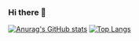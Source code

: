 ### Hi there 👋

<!--
**imoyakin/imoyakin** is a ✨ _special_ ✨ repository because its `README.md` (this file) appears on your GitHub profile.

Here are some ideas to get you started:

- 🔭 I’m currently working on ...
- 🌱 I’m currently learning ...
- 👯 I’m looking to collaborate on ...
- 🤔 I’m looking for help with ...
- 💬 Ask me about ...
- 📫 How to reach me: ...
- 😄 Pronouns: ...
- ⚡ Fun fact: ...
-->

[![Anurag's GitHub stats](https://github-readme-stats.vercel.app/api?username=imoyakin)](https://github.com/anuraghazra/github-readme-stats)
[![Top Langs](https://github-readme-stats.vercel.app/api/top-langs/?username=imoyakin)](https://github.com/anuraghazra/github-readme-stats)
